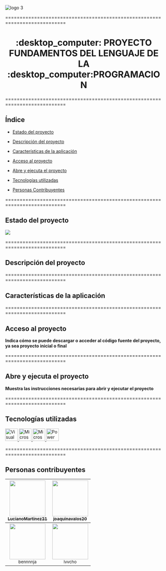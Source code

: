 

![logo 3](https://user-images.githubusercontent.com/115719198/202089292-7b1ffd94-0ea0-4486-a5d2-8af57580e7ce.png)

===========================================================================

<h1 align="center"> :desktop_computer: PROYECTO FUNDAMENTOS DEL LENGUAJE DE LA :desktop_computer:PROGRAMACION </h1>

===========================================================================

## Índice

- [Estado del proyecto](#estado-del-proyecto)

- [Descripción del proyecto](#descripción-del-proyecto)

- [Características de la aplicación](#características-de-la-aplicación)

- [Acceso al proyecto](#acceso-al-proyecto)

- [Abre y ejecuta el proyecto](#abre-y-ejecuta-el-proyecto)

- [Tecnologías utilizadas](#tecnologías-utilizadas)

- [Personas Contribuyentes](#personas-contribuyentes)


===========================================================================

## Estado del proyecto
<p align="left">
<img src="https://img.shields.io/badge/STATUS-EN%20DESAROLLO-green">
</p>

===========================================================================

## Descripción del proyecto

===========================================================================

## Características de la aplicación

===========================================================================

## Acceso al proyecto

**Indica cómo se puede descargar o acceder al código fuente del proyecto, ya sea proyecto inicial o final**

===========================================================================

## Abre y ejecuta el proyecto

**Muestra las instrucciones necesarias para abrir y ejecutar el proyecto**

===========================================================================

## Tecnologías utilizadas

<a href="https://code.visualstudio.com" target="_blank"> <img src="https://cdn.icon-icons.com/icons2/2107/PNG/512/file_type_vscode_icon_130084.png" alt="Visual Studio Code" width="40" height="40"/> </a> <a href="https://www.microsoft.com/es-cl/microsoft-365/word?activetab=tabs%3afaqheaderregion3" target="_blank"> <img src="https://cdn.icon-icons.com/icons2/3053/PNG/512/microsoft_word_macos_bigsur_icon_189948.png" alt="Microsoft Word" width="40" height="40"/> </a> <a href="https://www.microsoft.com/es-cl/microsoft-365/powerpoint" target="_blank"> <img src="https://cdn.icon-icons.com/icons2/2397/PNG/512/microsoft_power_point_office_logo_icon_145723.png" alt="Microsoft Power Point" width="40" height="40"/> </a><a href="https://www.powerdesigner.biz/ES/"> <img src="https://www.powerdesigner.biz/images/logo-powerdesigner.png" alt="Power Designer" width="40" height="40"/> </a>

===========================================================================

## Personas contribuyentes

| [<img src="https://avatars.githubusercontent.com/u/88171576?v=4" width=115><br><sub>LucianoMartinez21</sub>](https://github.com/LucianoMartinez21) |  [<img src="https://avatars.githubusercontent.com/u/115719051?v=4" width=115><br><sub>joaquinavalos20</sub>](https://github.com/joaquinavalos20)  |
| :---: | :---: |
| [<img src="https://avatars.githubusercontent.com/u/115719198?v=4" width=115><br><sub>bennnnja</sub>](https://github.com/bennnnja) |  [<img src="https://avatars.githubusercontent.com/u/115720014?v=4" width=115><br><sub>lvvcho</sub>](https://github.com/lvvcho)  |



